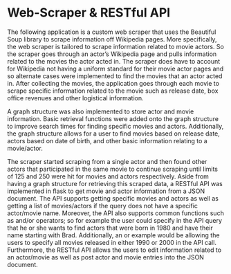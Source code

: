 # Web-Scraper & RESTful API

The following application is a custom web scraper that uses the Beautiful Soup library to scrape information off Wikipedia pages. More specifically, the web scraper is tailored to scrape information related to movie actors. So the scraper goes through an actor’s Wikipedia page and pulls information related to the movies the actor acted in. The scraper does have to account for Wikipedia not having a uniform standard for their movie actor pages and so alternate cases were implemented to find the movies that an actor acted in. After collecting the movies, the application goes through each movie to scrape specific information related to the movie such as release date, box office revenues and other logistical information.

A graph structure was also implemented to store actor and movie information. Basic retrieval functions were added onto the graph structure to improve search times for finding specific movies and actors. Additionally, the graph structure allows for a user to find movies based on release date, actors based on date of birth, and other basic information relating to a movie/actor.

The scraper started scraping from a single actor and then found other actors that participated in the same movie to continue scraping until limits of 125 and 250 were hit for movies and actors respectively. Aside from having a graph structure for retrieving this scraped data, a RESTful API was implemented in flask to get movie and actor information from a JSON document. The API supports getting specific movies and actors as well as getting a list of movies/actors if the query does not have a specific actor/movie name. Moreover, the API also supports common functions such as and/or operators; so for example the user could specify in the API query that he or she wants to find actors that were born in 1980 and have their name starting with Brad. Additionally, an or example would be allowing the users to specify all movies released in either 1990 or 2000 in the API call. Furthermore, the RESTful API allows the users to edit information related to an actor/movie as well as post actor and movie entries into the JSON document.  

